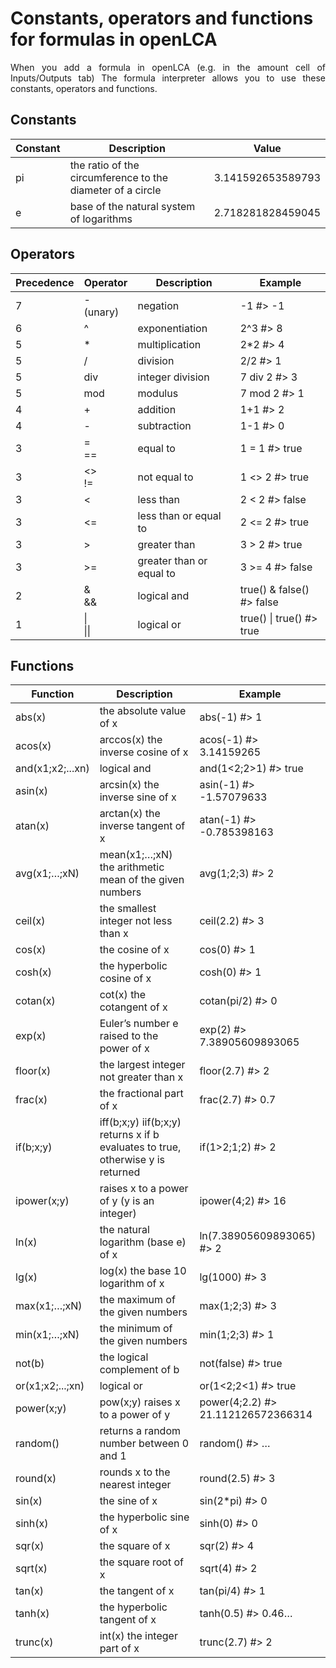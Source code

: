 # Constants, operators and functions for formulas in openLCA

<div style='text-align: justify;'>

When you add a formula in openLCA (e.g. in the amount cell of Inputs/Outputs tab) The formula interpreter allows you to use these constants, operators and functions.

## Constants

| Constant | Description                                  | Value             |
|----------|----------------------------------------------|-------------------|
| pi       | the ratio of the circumference to the diameter of a circle | 3.141592653589793 |
| e        | base of the natural system of logarithms     | 2.718281828459045 |

## Operators

| Precedence | Operator | Description     | Example        |
|------------|----------|-----------------|----------------|
| 7          | - (unary)| negation        | -1 #> -1       |
| 6          | ^        | exponentiation  | 2^3 #> 8      |
| 5          | *        | multiplication  | 2*2 #> 4      |
| 5          | /        | division        | 2/2 #> 1      |
| 5          | div      | integer division| 7 div 2 #> 3  |
| 5          | mod      | modulus         | 7 mod 2 #> 1  |
| 4          | +        | addition        | 1+1 #> 2      |
| 4          | -        | subtraction     | 1-1 #> 0      |
| 3          | =  <br> ==      | equal to        | 1 = 1 #> true |
| 3          | <>   <br> !=           | not equal to    | 1 <> 2 #> true|
| 3          | <        | less than       | 2 < 2 #> false|
| 3          | <=       | less than or equal to | 2 <= 2 #> true |
| 3          | >        | greater than    | 3 > 2 #> true |
| 3          | >=       | greater than or equal to | 3 >= 4 #> false |
| 2          | &  <br> &&       | logical and     | true() & false() #> false |
| 1          | \|   <br> \|\|    | logical or      | true() \| true() #> true |

## Functions

| Function | Description                                  | Example               |
|----------|----------------------------------------------|-----------------------|
| abs(x)   | the absolute value of x                      | abs(-1) #> 1         |
| acos(x)  | arccos(x) the inverse cosine of x            | acos(-1) #> 3.14159265|
| and(x1;x2;...xn) | logical and                        | and(1<2;2>1) #> true  |
| asin(x)  | arcsin(x) the inverse sine of x             | asin(-1) #> -1.57079633 |
| atan(x)  | arctan(x) the inverse tangent of x          | atan(-1) #> -0.785398163 |
| avg(x1;…;xN) | mean(x1;…;xN) the arithmetic mean of the given numbers | avg(1;2;3) #> 2 |
| ceil(x)  | the smallest integer not less than x         | ceil(2.2) #> 3       |
| cos(x)   | the cosine of x                              | cos(0) #> 1          |
| cosh(x)  | the hyperbolic cosine of x                   | cosh(0) #> 1         |
| cotan(x) | cot(x) the cotangent of x                    | cotan(pi/2) #> 0     |
| exp(x)   | Euler’s number e raised to the power of x    | exp(2) #> 7.38905609893065 |
| floor(x) | the largest integer not greater than x       | floor(2.7) #> 2      |
| frac(x)  | the fractional part of x                     | frac(2.7) #> 0.7     |
| if(b;x;y) | iff(b;x;y) iif(b;x;y) returns x if b evaluates to true, otherwise y is returned | if(1>2;1;2) #> 2 |
| ipower(x;y) | raises x to a power of y (y is an integer) | ipower(4;2) #> 16   |
| ln(x)    | the natural logarithm (base e) of x          | ln(7.38905609893065) #> 2 |
| lg(x)    | log(x) the base 10 logarithm of x            | lg(1000) #> 3        |
| max(x1;…;xN) | the maximum of the given numbers           | max(1;2;3) #> 3     |
| min(x1;…;xN) | the minimum of the given numbers           | min(1;2;3) #> 1     |
| not(b)   | the logical complement of b                  | not(false) #> true  |
| or(x1;x2;...;xn) | logical or                             | or(1<2;2<1) #> true |
| power(x;y) | pow(x;y) raises x to a power of y           | power(4;2.2) #> 21.112126572366314 |
| random() | returns a random number between 0 and 1      | random() #> …        |
| round(x) | rounds x to the nearest integer              | round(2.5) #> 3      |
| sin(x)   | the sine of x                                | sin(2*pi) #> 0      |
| sinh(x)  | the hyperbolic sine of x                     | sinh(0) #> 0        |
| sqr(x)   | the square of x                              | sqr(2) #> 4         |
| sqrt(x)  | the square root of x                         | sqrt(4) #> 2        |
| tan(x)   | the tangent of x                             | tan(pi/4) #> 1      |
| tanh(x)  | the hyperbolic tangent of x                  | tanh(0.5) #> 0.46…  |
| trunc(x) | int(x) the integer part of x                 | trunc(2.7) #> 2     |

</div>